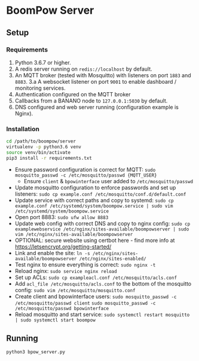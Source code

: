 # BoomPow Server

## Setup

### Requirements

1. Python 3.6.7 or higher.
2. A redis server running on `redis://localhost` by default.
3. An MQTT broker (tested with Mosquitto) with listeners on port `1883` and `8883`.
3.a A websocket listener on port `9001` to enable dashboard / monitoring services.
4. Authentication configured on the MQTT broker
5. Callbacks from a BANANO node to `127.0.0.1:5030` by default.
6. DNS configured and web server running (configuration example is Nginx).

### Installation

```bash
cd /path/to/boompow/server
virtualenv -p python3.6 venv
source venv/bin/activate
pip3 install -r requirements.txt
```

- Ensure password configuration is correct for MQTT: `sudo mosquitto_passwd -c /etc/mosquitto/passwd {MQTT_USER}`
  - Ensure `client` & `bpowinterface` user added to `/etc/mosquitto/passwd`
- Update mosquitto configuration to enforce passwords and set up listeners: `sudo cp example.conf /etc/mosquitto/conf.d/default.conf`
- Update service with correct paths and copy to systemd: `sudo cp example.conf /etc/systemd/system/boompow.service | sudo vim /etc/systemd/system/boompow.service`
- Open port 8883: `sudo ufw allow 8883`
- Update web config with correct DNS and copy to nginx config: `sudo cp examplewebservice /etc/nginx/sites-available/boompowserver | sudo vim /etc/nginx/sites-available/boompowserver`
- OPTIONAL: secure website using certbot here - find more info at https://letsencrypt.org/getting-started/
- Link and enable the site: `ln -s /etc/nginx/sites-available/boompowserver /etc/nginx/sites-enabled/`
- Test nginx to ensure everything is correct: `sudo nginx -t`
- Reload nginx: `sudo service nginx reload`
- Set up ACLs: `sudo cp exampleacl.conf /etc/mosquitto/acls.conf`
- Add `acl_file /etc/mosquitto/acls.conf` to the bottom of the mosquitto config: `sudo vim /etc/mosquitto/mosquitto.conf`
- Create client and bpowinterface users: `sudo mosquitto_passwd -c /etc/mosquitto/passwd client` `sudo mosquitto_passwd -c /etc/mosquitto/passwd bpowinterface`
- Reload mosquitto and start service: `sudo systemctl restart mosquitto | sudo systemctl start boompow`

## Running

```bash
python3 bpow_server.py
```

